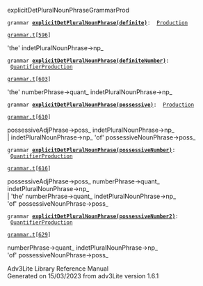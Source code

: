 ---
---
<span class="title">explicitDetPluralNounPhrase</span><span class="type">GrammarProd</span>

`grammar `**[`explicitDetPluralNounPhrase(definite)`](../object/explicitDetPluralNounPhrase(definite).html)**` :   `[`Production`](../object/Production.html)

[`grammar.t`](../file/grammar.t.html)`[`[`596`](../source/grammar.t.html#596)`]`

<div class="gramrule">

'the' indetPluralNounPhrase-\>np\_  

</div>

`grammar `**[`explicitDetPluralNounPhrase(definiteNumber)`](../object/explicitDetPluralNounPhrase(definiteNumber).html)**` :   `[`QuantifierProduction`](../object/QuantifierProduction.html)

[`grammar.t`](../file/grammar.t.html)`[`[`603`](../source/grammar.t.html#603)`]`

<div class="gramrule">

'the' numberPhrase-\>quant\_ indetPluralNounPhrase-\>np\_  

</div>

`grammar `**[`explicitDetPluralNounPhrase(possessive)`](../object/explicitDetPluralNounPhrase(possessive).html)**` :   `[`Production`](../object/Production.html)

[`grammar.t`](../file/grammar.t.html)`[`[`610`](../source/grammar.t.html#610)`]`

<div class="gramrule">

possessiveAdjPhrase-\>poss\_ indetPluralNounPhrase-\>np\_  
\| indetPluralNounPhrase-\>np\_ 'of' possessiveNounPhrase-\>poss\_  

</div>

`grammar `**[`explicitDetPluralNounPhrase(possessiveNumber)`](../object/explicitDetPluralNounPhrase(possessiveNumber).html)**` :   `[`QuantifierProduction`](../object/QuantifierProduction.html)

[`grammar.t`](../file/grammar.t.html)`[`[`616`](../source/grammar.t.html#616)`]`

<div class="gramrule">

possessiveAdjPhrase-\>poss\_ numberPhrase-\>quant\_
indetPluralNounPhrase-\>np\_  
\| 'the' numberPhrase-\>quant\_ indetPluralNounPhrase-\>np\_  
'of' possessiveNounPhrase-\>poss\_  

</div>

`grammar `**[`explicitDetPluralNounPhrase(possessiveNumber2)`](../object/explicitDetPluralNounPhrase(possessiveNumber2).html)**` :   `[`QuantifierProduction`](../object/QuantifierProduction.html)

[`grammar.t`](../file/grammar.t.html)`[`[`629`](../source/grammar.t.html#629)`]`

<div class="gramrule">

numberPhrase-\>quant\_ indetPluralNounPhrase-\>np\_  
'of' possessiveNounPhrase-\>poss\_  

</div>

<div class="ftr">

Adv3Lite Library Reference Manual  
Generated on 15/03/2023 from adv3Lite version 1.6.1

</div>
